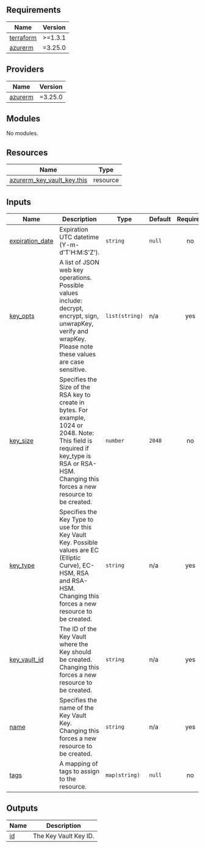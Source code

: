 <!-- BEGIN_TF_DOCS -->
## Requirements

| Name | Version |
|------|---------|
| <a name="requirement_terraform"></a> [terraform](#requirement\_terraform) | >=1.3.1 |
| <a name="requirement_azurerm"></a> [azurerm](#requirement\_azurerm) | =3.25.0 |

## Providers

| Name | Version |
|------|---------|
| <a name="provider_azurerm"></a> [azurerm](#provider\_azurerm) | =3.25.0 |

## Modules

No modules.

## Resources

| Name | Type |
|------|------|
| [azurerm_key_vault_key.this](https://registry.terraform.io/providers/hashicorp/azurerm/3.25.0/docs/resources/key_vault_key) | resource |

## Inputs

| Name | Description | Type | Default | Required |
|------|-------------|------|---------|:--------:|
| <a name="input_expiration_date"></a> [expiration\_date](#input\_expiration\_date) | Expiration UTC datetime (Y-m-d'T'H:M:S'Z'). | `string` | `null` | no |
| <a name="input_key_opts"></a> [key\_opts](#input\_key\_opts) | A list of JSON web key operations. Possible values include: decrypt, encrypt, sign, unwrapKey, verify and wrapKey. Please note these values are case sensitive. | `list(string)` | n/a | yes |
| <a name="input_key_size"></a> [key\_size](#input\_key\_size) | Specifies the Size of the RSA key to create in bytes. For example, 1024 or 2048. Note: This field is required if key\_type is RSA or RSA-HSM. Changing this forces a new resource to be created. | `number` | `2048` | no |
| <a name="input_key_type"></a> [key\_type](#input\_key\_type) | Specifies the Key Type to use for this Key Vault Key. Possible values are EC (Elliptic Curve), EC-HSM, RSA and RSA-HSM. Changing this forces a new resource to be created. | `string` | n/a | yes |
| <a name="input_key_vault_id"></a> [key\_vault\_id](#input\_key\_vault\_id) | The ID of the Key Vault where the Key should be created. Changing this forces a new resource to be created. | `string` | n/a | yes |
| <a name="input_name"></a> [name](#input\_name) | Specifies the name of the Key Vault Key. Changing this forces a new resource to be created. | `string` | n/a | yes |
| <a name="input_tags"></a> [tags](#input\_tags) | A mapping of tags to assign to the resource. | `map(string)` | `null` | no |

## Outputs

| Name | Description |
|------|-------------|
| <a name="output_id"></a> [id](#output\_id) | The Key Vault Key ID. |
<!-- END_TF_DOCS -->
